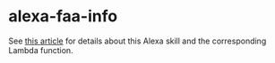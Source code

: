# alexa-faa-info

See [this article](https://developer.amazon.com/blogs/post/Tx3DV6ANE5HTG9H/Big-Nerd-Ranch-Series-Developing-Alexa-Skills-Locally-with-Node-js-Setting-Up-Yo) for details about this Alexa skill and the corresponding Lambda function.
